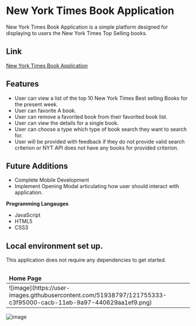 # New York Times Book Application
New York Times Book Application is a simple platform designed for displaying to users the New York Times Top Selling books. 

## Link
[New York Times Book Application](https://smith-steve.github.io/ajax-project/)

## Features
- User can view a list of the top 10 New York Times Best selling Books for the present week.
- User can favorite A book.
- User can remove a favorited book from their favorited book list.
- User can view the details for a single book.
- User can choose a type which type of book search they want to search for.
- User will be provided with feedback if they do not provide valid search criterion or NYT API does not have any books for provided criterion.

## Future Additions
- Complete Mobile Development
- Implement Opening Modal articulating how user should interact with application.


**Programming Langauges**
 - JavaScript
 - HTML5
 - CSS3

## Local environment set up.
This application does not require any dependencies to get started.

##

<table>
  <thead>
    <td>
      <b> Home Page </b>
    </td>
    <tr>
</thead>
      <td>
        ![image](https://user-images.githubusercontent.com/51938797/121755333-c3f95000-cacb-11eb-9a97-440629aa1ef9.png)
      </td>
    </tr>
</table>

![image](https://user-images.githubusercontent.com/51938797/121755333-c3f95000-cacb-11eb-9a97-440629aa1ef9.png)
